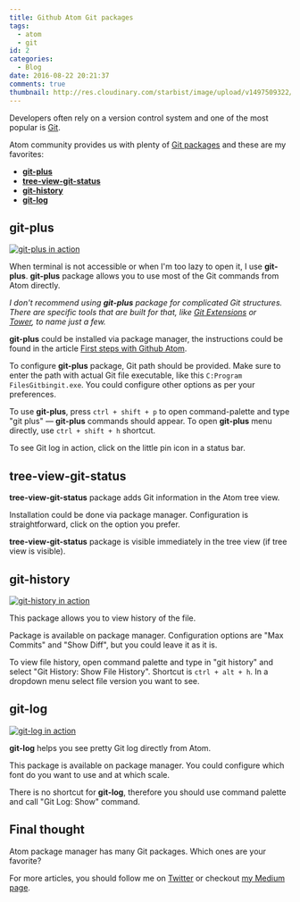 ```yaml
---
title: Github Atom Git packages
tags:
  - atom
  - git
id: 2
categories:
  - Blog
date: 2016-08-22 20:21:37
comments: true
thumbnail: http://res.cloudinary.com/starbist/image/upload/v1497509322/Github-Atom-Git-packages_dxonzr.png
---
```


Developers often rely on a version control system and one of the most popular is [Git](https://git-scm.com/).

Atom community provides us with plenty of [Git packages](https://atom.io/packages/search?q=git) and these are my favorites:

*   **[git-plus](https://atom.io/packages/git-plus)**
*   **[tree-view-git-status](https://atom.io/packages/tree-view-git-status)**
*   **[git-history](https://atom.io/packages/git-history)**
*   **[git-log](https://atom.io/packages/git-log)**

<!-- more -->

## git-plus

[![git-plus in action](http://res.cloudinary.com/starbist/image/upload/v1497509531/git-plus_yde1os.png "git-plus in action")](http://res.cloudinary.com/starbist/image/upload/v1497509531/git-plus_yde1os.png)

When terminal is not accessible or when I'm too lazy to open it, I use **git-plus**. **git-plus** package allows you to use most of the Git commands from Atom directly.

_I don't recommend using **git-plus** package for complicated Git structures. There are specific tools that are built for that, like [Git Extensions](https://gitextensions.github.io/) or [Tower](https://www.git-tower.com/), to name just a few._

**git-plus** could be installed via package manager, the instructions could be found in the article [First steps with Github Atom](https://silvestarbistrovic.from.hr/en/articles/github-atom-first-steps/).

To configure **git-plus** package, Git path should be provided. Make sure to enter the path with actual Git file executable, like this `C:Program FilesGitbingit.exe`. You could configure other options as per your preferences.

To use **git-plus**, press `ctrl + shift + p` to open command-palette and type "git plus" — **git-plus** commands should appear. To open **git-plus** menu directly, use `ctrl + shift + h` shortcut.

To see Git log in action, click on the little pin icon in a status bar.

## tree-view-git-status

**tree-view-git-status** package adds Git information in the Atom tree view.

Installation could be done via package manager. Configuration is straightforward, click on the option you prefer.

**tree-view-git-status** package is visible immediately in the tree view (if tree view is visible).

## git-history

[![git-history in action](http://res.cloudinary.com/starbist/image/upload/v1497509537/git-history_kc6f8e.png "git-history in action")](http://res.cloudinary.com/starbist/image/upload/v1497509537/git-history_kc6f8e.png)

This package allows you to view history of the file.

Package is available on package manager. Configuration options are "Max Commits" and "Show Diff", but you could leave it as it is.

To view file history, open command palette and type in "git history" and select "Git History: Show File History". Shortcut is `ctrl + alt + h`. In a dropdown menu select file version you want to see.

## git-log

[![git-log in action](http://res.cloudinary.com/starbist/image/upload/v1497509534/git-log_vf13fq.png "git-log in action")](http://res.cloudinary.com/starbist/image/upload/v1497509534/git-log_vf13fq.png)

**git-log** helps you see pretty Git log directly from Atom.

This package is available on package manager. You could configure which font do you want to use and at which scale.

There is no shortcut for **git-log**, therefore you should use command palette and call "Git Log: Show" command.

## Final thought

Atom package manager has many Git packages. Which ones are your favorite?

For more articles, you should follow me on [Twitter](https://twitter.com/malimirkeccita) or checkout [my Medium page](https://medium.com/@malimirkeccita).